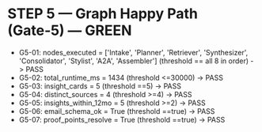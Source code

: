 # STEP 5 — Graph Happy Path (Gate‑5) — GREEN

- G5-01: nodes_executed = ['Intake', 'Planner', 'Retriever', 'Synthesizer', 'Consolidator', 'Stylist', 'A2A', 'Assembler'] (threshold == all 8 in order) -> PASS
- G5-02: total_runtime_ms = 1434 (threshold <=30000) -> PASS
- G5-03: insight_cards = 5 (threshold ==5) -> PASS
- G5-04: distinct_sources = 4 (threshold >=4) -> PASS
- G5-05: insights_within_12mo = 5 (threshold >=2) -> PASS
- G5-06: email_schema_ok = True (threshold ==true) -> PASS
- G5-07: proof_points_resolve = True (threshold ==true) -> PASS
